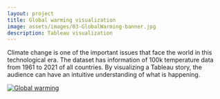 ```yaml
---
layout: project
title: Global warming visualization
image: assets/images/03-GlobalWarming-banner.jpg
description: Tableau visualization
---
```


Climate change is one of the important issues that face the world in this technological era. The dataset has information of 100k temperature data from 1961 to 2021 of all countries. By visualizing a Tableau story, the audience can have an intuitive understanding of what is happening. 
  
<div class='tableauPlaceholder' id='viz1666014370383' style='position: relative'><noscript><a href='#'><img alt='Global warming ' src='https:&#47;&#47;public.tableau.com&#47;static&#47;images&#47;Gl&#47;Globalwarming_16659766494690&#47;Globalwarming&#47;1_rss.png' style='border: none' /></a></noscript><object class='tableauViz'  style='display:none;'><param name='host_url' value='https%3A%2F%2Fpublic.tableau.com%2F' /> <param name='embed_code_version' value='3' /> <param name='site_root' value='' /><param name='name' value='Globalwarming_16659766494690&#47;Globalwarming' /><param name='tabs' value='no' /><param name='toolbar' value='yes' /><param name='static_image' value='https:&#47;&#47;public.tableau.com&#47;static&#47;images&#47;Gl&#47;Globalwarming_16659766494690&#47;Globalwarming&#47;1.png' /> <param name='animate_transition' value='yes' /><param name='display_static_image' value='yes' /><param name='display_spinner' value='yes' /><param name='display_overlay' value='yes' /><param name='display_count' value='yes' /><param name='language' value='en-US' /><param name='filter' value='publish=yes' /></object></div>                <script type='text/javascript'>                    var divElement = document.getElementById('viz1666014370383');                    var vizElement = divElement.getElementsByTagName('object')[0];                    vizElement.style.width='100%';                   var scriptElement = document.createElement('script');                    scriptElement.src = 'https://public.tableau.com/javascripts/api/viz_v1.js';                    vizElement.parentNode.insertBefore(scriptElement, vizElement);                </script>
